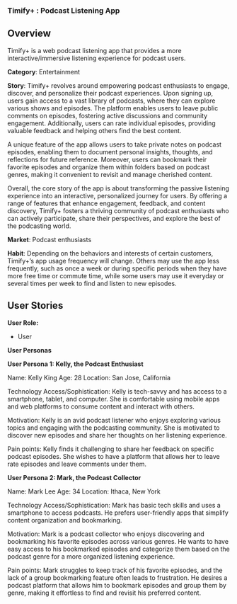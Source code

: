 ### Timify+ : Podcast Listening App

## Overview

Timify+ is a web podcast listening app that provides a more interactive/immersive listening experience for podcast users. 

   **Category**: Entertainment

   **Story**: Timify+ revolves around empowering podcast enthusiasts to engage, discover, and personalize their podcast experiences. Upon signing up, users gain access to a vast library of podcasts, where they can explore various shows and episodes. The platform enables users to leave public comments on episodes, fostering active discussions and community engagement. Additionally, users can rate individual episodes, providing valuable feedback and helping others find the best content.

A unique feature of the app allows users to take private notes on podcast episodes, enabling them to document personal insights, thoughts, and reflections for future reference. Moreover, users can bookmark their favorite episodes and organize them within folders based on podcast genres, making it convenient to revisit and manage cherished content.

Overall, the core story of the app is about transforming the passive listening experience into an interactive, personalized journey for users. By offering a range of features that enhance engagement, feedback, and content discovery, Timify+  fosters a thriving community of podcast enthusiasts who can actively participate, share their perspectives, and explore the best of the podcasting world.


   **Market**: Podcast enthusiasts

   **Habit**: Depending on the behaviors and interests of certain customers, Timify+’s app usage frequency will change. Others may use the app less frequently, such as once a week or during specific periods when they have more free time or commute time, while some users may use it everyday or several times per week to find and listen to new episodes.

## User Stories

**User Role:**
- User

**User Personas**

**User Persona 1: Kelly, the Podcast Enthusiast**

  Name: Kelly King
  Age: 28
  Location: San Jose, California

  Technology Access/Sophistication: Kelly is tech-savvy and has access to a smartphone, tablet, and computer. She is comfortable using mobile apps and web platforms to consume content and interact with others.

  Motivation: Kelly is an avid podcast listener who enjoys exploring various topics and engaging with the podcasting community. She is motivated to discover new episodes and share her thoughts on her listening experience. 

  Pain points: Kelly finds it challenging to share her feedback on specific podcast episodes. She wishes to have a platform that allows her to leave  rate episodes and leave comments under them. 


**User Persona 2: Mark, the Podcast Collector**

  Name: Mark Lee
  Age: 34
  Location: Ithaca, New York

  Technology Access/Sophistication: Mark has basic tech skills and uses a smartphone to access podcasts. He prefers user-friendly apps that simplify content organization and bookmarking.

  Motivation: Mark is a podcast collector who enjoys discovering and bookmarking his favorite episodes across various genres. He wants to have easy access to his bookmarked episodes and categorize them based on the podcast genre for a more organized listening experience.

  Pain points: Mark struggles to keep track of his favorite episodes, and the lack of a group bookmarking feature often leads to frustration. He desires a podcast platform that allows him to bookmark episodes and group them by genre, making it effortless to find and revisit his preferred content.
  
